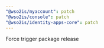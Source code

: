 ```yaml
---
"@wso2is/myaccount": patch
"@wso2is/console": patch
"@wso2is/identity-apps-core": patch
---
```


Force trigger package release
